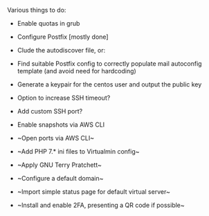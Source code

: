 Various things to do:

* Enable quotas in grub
* Configure Postfix [mostly done]
* Clude the autodiscover file, or:
* Find suitable Postfix config to correctly populate mail autoconfig template (and avoid need for hardcoding)
* Generate a keypair for the centos user and output the public key
* Option to increase SSH timeout?
* Add custom SSH port?
* Enable snapshots via AWS CLI

* ~Open ports via AWS CLI~
* ~Add PHP 7.* ini files to Virtualmin config~
* ~Apply GNU Terry Pratchett~
* ~Configure a default domain~
* ~Import simple status page for default virtual server~
* ~Install and enable 2FA, presenting a QR code if possible~

